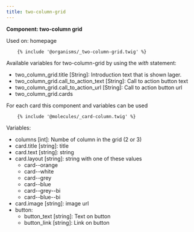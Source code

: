 ```yaml
---
title: two-column-grid
---
```


**Component: two-column grid**

Used on: homepage

``` twig
    {% include '@organisms/_two-column-grid.twig' %}
```

Available variables for two-column-grid by using the *with* statement:

* two_column_grid.title [String]: Introduction text that is shown lager.
* two_column_grid.call_to_action_text [String]: Call to action button text
* two_column_grid.call_to_action_url [String]: Call to action button url
* two_column_grid.cards

For each card this component and variables can be used

``` twig
    {% include '@molecules/_card-column.twig' %}
```

Variables:
* columns [int]: Numbe of column in the grid (2 or 3)
* card.title [string]: title
* card.text [string]: string
* card.layout [string]: string with one of these values
    * card--orange
    * card--white
    * card--grey
    * card--blue
    * card--grey--bi
    * card--blue--bi
* card.image [string]: image url
* button:
    * button_text [string]: Text on button
    * button_link [string]: Link on button